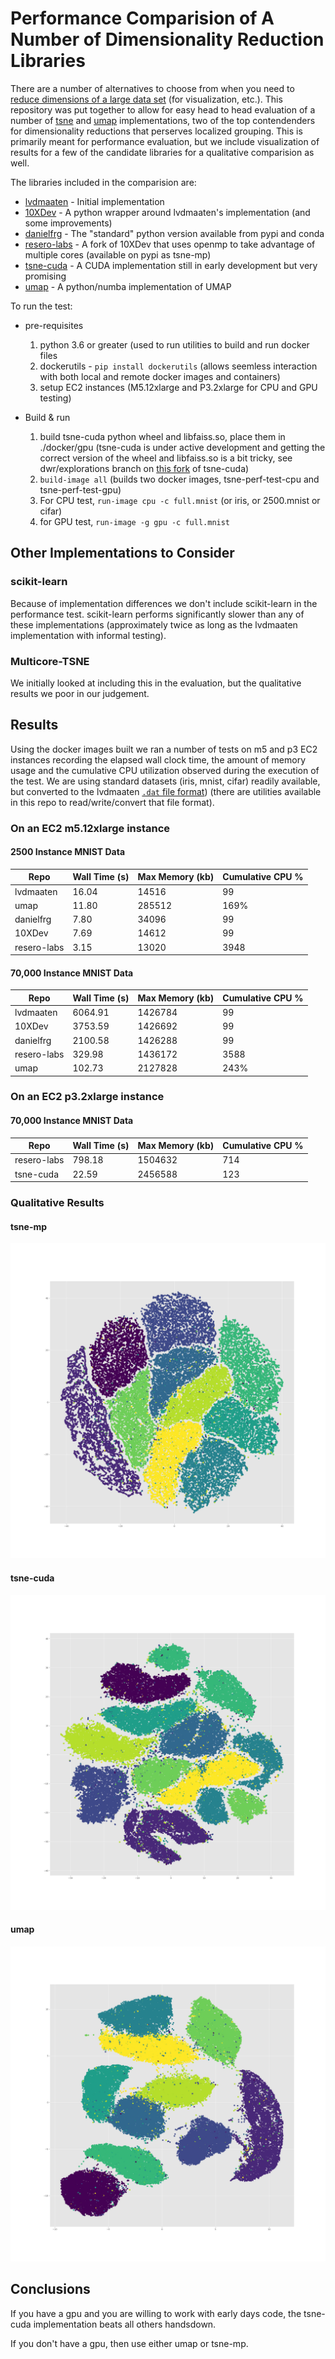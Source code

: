 # Performance Comparision of A Number of Dimensionality Reduction Libraries

There are a number of alternatives to choose from when you need to 
[reduce dimensions of a large data set](https://www.youtube.com/watch?v=YPJQydzTLwQ) (for
visualization, etc.). This repository was put together to allow for easy head to head evaluation of a number of
[tsne](https://en.wikipedia.org/wiki/T-distributed_stochastic_neighbor_embedding) and 
[umap](https://arxiv.org/abs/1802.03426) implementations, two of the top contendenders for dimensionality reductions that perserves localized
grouping. This is primarily meant for performance evaluation, but we include visualization of results for a few of the
candidate libraries for a qualitative comparision as well.

The libraries included in the comparision are:
* [lvdmaaten](https://github.com/lvdmaaten/bhtsne.git) - Initial implementation
* [10XDev](https://github.com/10XDev/tsne.git) - A python wrapper around lvdmaaten's implementation (and some improvements)
* [danielfrg](https://github.com/danielfrg/tsn.git) - The "standard" python version available from pypi and conda
* [resero-labs](https://github.com/rappdw/tsne.git) - A fork of 10XDev that uses openmp to take advantage of multiple cores (available on pypi as tsne-mp)
* [tsne-cuda](https://github.com/CannyLab/tsne-cuda) - A CUDA implementation still in early development but very promising
* [umap](https://github.com/lmcinnes/umap) - A python/numba implementation of UMAP

To run the test:

* pre-requisites
  1) python 3.6 or greater (used to run utilities to build and run docker files
  2) dockerutils - `pip install dockerutils` (allows seemless interaction with both local and remote docker images and containers) 
  3) setup EC2 instances (M5.12xlarge and P3.2xlarge for CPU and GPU testing)

* Build & run
  1) build tsne-cuda python wheel and libfaiss.so, place them in ./docker/gpu (tsne-cuda is under active development 
  and getting the correct version of the wheel and libfaiss.so is a bit tricky, see dwr/explorations branch on 
  [this fork](https://github.com/rappdw/tsne-cuda) of tsne-cuda)
  2) `build-image all` (builds two docker images, tsne-perf-test-cpu and tsne-perf-test-gpu)
  3) For CPU test, `run-image cpu -c full.mnist` (or iris, or 2500.mnist or cifar)
  4) for GPU test, `run-image -g gpu -c full.mnist`

## Other Implementations to Consider 
### scikit-learn
Because of implementation differences we don't include scikit-learn in the performance test. scikit-learn performs 
significantly slower than any of these implementations (approximately twice as long as the lvdmaaten implementation 
with informal testing).

### Multicore-TSNE
We initially looked at including this in the evaluation, but the qualitative results we poor in our judgement.

## Results
Using the docker images built we ran a number of tests on m5 and p3 EC2 instances recording the elapsed wall clock time,
the amount of memory usage and the cumulative CPU utilization observed during the execution of the test. We are using
standard datasets (iris, mnist, cifar) readily available, but converted to the lvdmaaten 
[`.dat` file format](https://lvdmaaten.github.io/tsne/User_guide.pdf)) (there are utilities available in this repo
to read/write/convert that file format).

### On an EC2 m5.12xlarge instance
#### 2500 Instance MNIST Data 

| Repo        | Wall Time (s) | Max Memory (kb) | Cumulative CPU % |
| ----------- | ------------- | --------------- | ---------------- |
| lvdmaaten   | 16.04         | 14516           | 99               |
| umap        | 11.80         | 285512          | 169%             |
| danielfrg   | 7.80          | 34096           | 99               |
| 10XDev      | 7.69          | 14612           | 99               |
| resero-labs | 3.15          | 13020           | 3948             |

#### 70,000 Instance MNIST Data 

| Repo        | Wall Time (s) | Max Memory (kb) | Cumulative CPU % |
| ----------- | ------------- | --------------- | ---------------- |
| lvdmaaten   | 6064.91       | 1426784         | 99               |
| 10XDev      | 3753.59       | 1426692         | 99               |
| danielfrg   | 2100.58       | 1426288         | 99               |
| resero-labs | 329.98        | 1436172         | 3588             |
| umap        | 102.73        | 2127828         | 243%             |

### On an EC2 p3.2xlarge instance

#### 70,000 Instance MNIST Data
| Repo        | Wall Time (s) | Max Memory (kb) | Cumulative CPU % |
| ----------- | ------------- | --------------- | ---------------- |
| resero-labs | 798.18        | 1504632         | 714              |
| tsne-cuda   | 22.59         | 2456588         | 123              |

### Qualitative Results

#### tsne-mp
![resero-labs](./mnist.full.tsnemp.png "Resero-labs tsne embedding")

#### tsne-cuda
![tsne-cuda](./mnist.full.tsnecuda.png "tsne-cuda tsne embedding")

#### umap
![umap](./mnist.full.umap.png "umap embedding")

## Conclusions

If you have a gpu and you are willing to work with early days code, the tsne-cuda implementation beats all others
handsdown.

If you don't have a gpu, then use either umap or tsne-mp.

